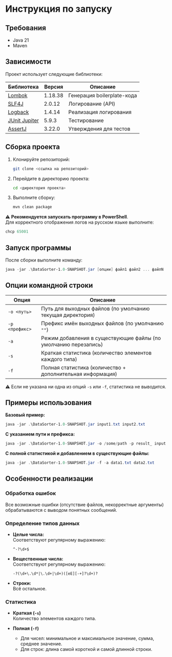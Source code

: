 # Инструкция по запуску

## Требования
- Java 21
- Maven

## Зависимости

Проект использует следующие библиотеки:

| Библиотека | Версия | Описание |
|------------|--------|----------|
| [Lombok](https://projectlombok.org/) | 1.18.38 | Генерация boilerplate-кода |
| [SLF4J](https://www.slf4j.org/) | 2.0.12 | Логирование (API) |
| [Logback](https://logback.qos.ch/) | 1.4.14 | Реализация логирования |
| [JUnit Jupiter](https://junit.org/junit5/) | 5.9.3 | Тестирование |
| [AssertJ](https://assertj.github.io/doc/) | 3.22.0 | Утверждения для тестов |


## Сборка проекта

1. Клонируйте репозиторий:
   ```bash
   git clone <ссылка на репозиторий>
   ```

2. Перейдите в директорию проекта:
   ```bash
   cd <директория проекта>
   ```

3. Выполните сборку:
   ```bash
   mvn clean package
   ```

⚠️ **Рекомендуется запускать программу в PowerShell**.  
Для корректного отображения логов на русском языке выполните:
```powershell
chcp 65001
```

## Запуск программы

После сборки выполните команду:
```powershell
java -jar .\DataSorter-1.0-SNAPSHOT.jar [опции] файл1 файл2 ... файлN
```

## Опции командной строки

| Опция              | Описание                                                                  |
|--------------------|---------------------------------------------------------------------------|
| `-o <путь>`        | Путь для выходных файлов (по умолчанию текущая директория)               |
| `-p <префикс>`     | Префикс имён выходных файлов (по умолчанию `""`)                        |
| `-a`               | Режим добавления в существующие файлы (по умолчанию перезапись)          |
| `-s`               | Краткая статистика (количество элементов каждого типа)                   |
| `-f`               | Полная статистика (количество + дополнительная информация)               |

⚠️ Если не указана ни одна из опций `-s` или `-f`, статистика не выводится.

## Примеры использования

**Базовый пример:**
```powershell
java -jar .\DataSorter-1.0-SNAPSHOT.jar input1.txt input2.txt
```

**С указанием пути и префикса:**
```powershell
java -jar .\DataSorter-1.0-SNAPSHOT.jar -o /some/path -p result_ input.txt
```

**С полной статистикой и добавлением в существующие файлы:**
```powershell
java -jar .\DataSorter-1.0-SNAPSHOT.jar -f -a data1.txt data2.txt
```

## Особенности реализации

### Обработка ошибок
Все возможные ошибки (отсутствие файлов, некорректные аргументы) обрабатываются с выводом понятных сообщений.

### Определение типов данных

- **Целые числа:**  
  Соответствуют регулярному выражению:
  ```regex
  ^-?\d+$
  ```

- **Вещественные числа:**  
  Соответствуют регулярному выражению:
  ```regex
  -?(\d+\.\d*|\.\d+|\d+)([eE][-+]?\d+)?
  ```

- **Строки:**  
  Всё остальное.

### Статистика

- **Краткая (`-s`)**  
  Количество элементов каждого типа.

- **Полная (`-f`)**
    - Для чисел: минимальное и максимальное значение, сумма, среднее значение.
    - Для строк: длина самой короткой и самой длинной строки.